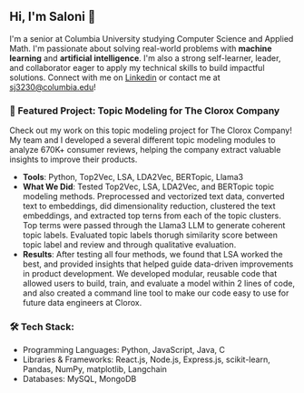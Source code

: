## Hi, I'm Saloni 👋
I'm a senior at Columbia University studying Computer Science and Applied Math. I'm passionate about solving real-world problems with **machine learning** and **artificial intelligence**. I'm also a strong self-learner, leader, and collaborator eager to apply my technical skills to build impactful solutions. Connect with me on [Linkedin](https://www.linkedin.com/in/saloni-jain-columbia/) or contact me at sj3230@columbia.edu!

### 🎯 Featured Project: Topic Modeling for The Clorox Company
Check out my work on this topic modeling project for The Clorox Company! My team and I developed a several different topic modeling modules to analyze 670K+ consumer reviews, helping the company extract valuable insights to improve their products.
* **Tools**: Python, Top2Vec, LSA, LDA2Vec, BERTopic, Llama3
* **What We Did**: Tested Top2Vec, LSA, LDA2Vec, and BERTopic topic modeling methods. Preprocessed and vectorized text data, converted text to embeddings, did dimensionality reduction, clustered the text embeddings, and extracted top terns from each of the topic clusters. Top terms were passed through the Llama3 LLM to generate coherent topic labels. Evaluated topic labels thorugh similarity score between topic label and review and through qualitative evaluation.   
* **Results**: After testing all four methods, we found that LSA worked the best, and provided insights that helped guide data-driven improvements in product development. We developed modular, reusable code that allowed users to build, train, and evaluate a model within 2 lines of code, and also created a command line tool to make our code easy to use for future data engineers at Clorox.

### 🛠 Tech Stack:
* Programming Languages: Python, JavaScript, Java, C 
* Libraries & Frameworks: React.js, Node.js, Express.js, scikit-learn, Pandas, NumPy, matplotlib, Langchain
* Databases: MySQL, MongoDB

<!--
**saloni-jain-code/saloni-jain-code** is a ✨ _special_ ✨ repository because its `README.md` (this file) appears on your GitHub profile.

Here are some ideas to get you started:

- 🔭 I’m currently working on ...
- 🌱 I’m currently learning ...
- 👯 I’m looking to collaborate on ...
- 🤔 I’m looking for help with ...
- 💬 Ask me about ...
- 📫 How to reach me: ...
- 😄 Pronouns: ...
- ⚡ Fun fact: ...
-->

